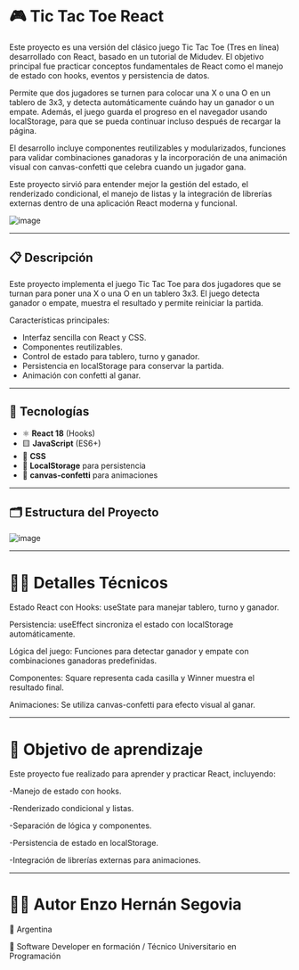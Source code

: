 # 🎮 Tic Tac Toe React

Este proyecto es una versión del clásico juego Tic Tac Toe (Tres en línea) desarrollado con React, basado en un tutorial de Midudev. El objetivo principal fue practicar conceptos fundamentales de React como el manejo de estado con hooks, eventos y persistencia de datos.

Permite que dos jugadores se turnen para colocar una X o una O en un tablero de 3x3, y detecta automáticamente cuándo hay un ganador o un empate. Además, el juego guarda el progreso en el navegador usando localStorage, para que se pueda continuar incluso después de recargar la página.

El desarrollo incluye componentes reutilizables y modularizados, funciones para validar combinaciones ganadoras y la incorporación de una animación visual con canvas-confetti que celebra cuando un jugador gana.

Este proyecto sirvió para entender mejor la gestión del estado, el renderizado condicional, el manejo de listas y la integración de librerías externas dentro de una aplicación React moderna y funcional.


![image](https://github.com/user-attachments/assets/7966f48c-589a-4cc1-b1a9-ec8627d036e2)


---

## 📋 Descripción

Este proyecto implementa el juego Tic Tac Toe para dos jugadores que se turnan para poner una X o una O en un tablero 3x3. El juego detecta ganador o empate, muestra el resultado y permite reiniciar la partida.

Características principales:
- Interfaz sencilla con React y CSS.
- Componentes reutilizables.
- Control de estado para tablero, turno y ganador.
- Persistencia en localStorage para conservar la partida.
- Animación con confetti al ganar.

---

## 🚀 Tecnologías

- ⚛️ **React 18** (Hooks)  
- 🟨 **JavaScript** (ES6+)  
- 🎨 **CSS**  
- 💾 **LocalStorage** para persistencia  
- 🎉 **canvas-confetti** para animaciones  

---

## 🗂️ Estructura del Proyecto

![image](https://github.com/user-attachments/assets/939f6912-842d-4031-b9f5-f97539032c14)

---

# 🧑‍💻 Detalles Técnicos

Estado React con Hooks: useState para manejar tablero, turno y ganador.

Persistencia: useEffect sincroniza el estado con localStorage automáticamente.

Lógica del juego: Funciones para detectar ganador y empate con combinaciones ganadoras predefinidas.

Componentes: Square representa cada casilla y Winner muestra el resultado final.

Animaciones: Se utiliza canvas-confetti para efecto visual al ganar.

---

# 🎯 Objetivo de aprendizaje

Este proyecto fue realizado para aprender y practicar React, incluyendo:

-Manejo de estado con hooks.

-Renderizado condicional y listas.

-Separación de lógica y componentes.

-Persistencia de estado en localStorage.

-Integración de librerías externas para animaciones.

---

# 👨‍💻 Autor Enzo Hernán Segovia

📍 Argentina

💼 Software Developer en formación / Técnico Universitario en Programación

